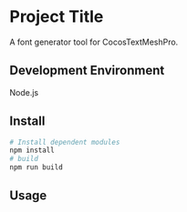 # Project Title

A font generator tool for CocosTextMeshPro. 

## Development Environment

Node.js

## Install

```bash
# Install dependent modules
npm install
# build
npm run build
```

## Usage
